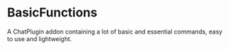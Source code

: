 # BasicFunctions
A ChatPlugin addon containing a lot of basic and essential commands, easy to use and lightweight.
